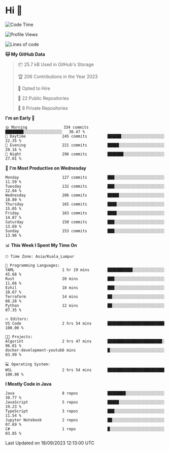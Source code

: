 <h1>Hi 👋</h1>

<!--START_SECTION:waka-->
![Code Time](http://img.shields.io/badge/Code%20Time-382%20hrs%2037%20mins-blue)

![Profile Views](http://img.shields.io/badge/Profile%20Views-0-blue)

![Lines of code](https://img.shields.io/badge/From%20Hello%20World%20I%27ve%20Written-1.1%20million%20lines%20of%20code-blue)

**🐱 My GitHub Data** 

> 📦 25.7 kB Used in GitHub's Storage 
 > 
> 🏆 206 Contributions in the Year 2023
 > 
> 💼 Opted to Hire
 > 
> 📜 22 Public Repositories 
 > 
> 🔑 8 Private Repositories 
 > 
**I'm an Early 🐤** 

```text
🌞 Morning                334 commits         ████████░░░░░░░░░░░░░░░░░   30.47 % 
🌆 Daytime                245 commits         ██████░░░░░░░░░░░░░░░░░░░   22.35 % 
🌃 Evening                221 commits         █████░░░░░░░░░░░░░░░░░░░░   20.16 % 
🌙 Night                  296 commits         ███████░░░░░░░░░░░░░░░░░░   27.01 % 
```
📅 **I'm Most Productive on Wednesday** 

```text
Monday                   127 commits         ███░░░░░░░░░░░░░░░░░░░░░░   11.59 % 
Tuesday                  132 commits         ███░░░░░░░░░░░░░░░░░░░░░░   12.04 % 
Wednesday                206 commits         █████░░░░░░░░░░░░░░░░░░░░   18.80 % 
Thursday                 165 commits         ████░░░░░░░░░░░░░░░░░░░░░   15.05 % 
Friday                   163 commits         ████░░░░░░░░░░░░░░░░░░░░░   14.87 % 
Saturday                 150 commits         ███░░░░░░░░░░░░░░░░░░░░░░   13.69 % 
Sunday                   153 commits         ███░░░░░░░░░░░░░░░░░░░░░░   13.96 % 
```


📊 **This Week I Spent My Time On** 

```text
🕑︎ Time Zone: Asia/Kuala_Lumpur

💬 Programming Languages: 
YAML                     1 hr 19 mins        ███████████░░░░░░░░░░░░░░   45.68 % 
Rust                     20 mins             ███░░░░░░░░░░░░░░░░░░░░░░   11.66 % 
Ezhil                    18 mins             ███░░░░░░░░░░░░░░░░░░░░░░   10.67 % 
Terraform                14 mins             ██░░░░░░░░░░░░░░░░░░░░░░░   08.28 % 
Python                   12 mins             ██░░░░░░░░░░░░░░░░░░░░░░░   07.35 % 

🔥 Editors: 
VS Code                  2 hrs 54 mins       █████████████████████████   100.00 % 

🐱‍💻 Projects: 
Algorint                 2 hrs 47 mins       ████████████████████████░   96.01 % 
docker-development-youtub6 mins              █░░░░░░░░░░░░░░░░░░░░░░░░   03.99 % 

💻 Operating System: 
WSL                      2 hrs 54 mins       █████████████████████████   100.00 % 
```

**I Mostly Code in Java** 

```text
Java                     8 repos             ████████░░░░░░░░░░░░░░░░░   30.77 % 
JavaScript               5 repos             █████░░░░░░░░░░░░░░░░░░░░   19.23 % 
TypeScript               3 repos             ███░░░░░░░░░░░░░░░░░░░░░░   11.54 % 
Jupyter Notebook         2 repos             ██░░░░░░░░░░░░░░░░░░░░░░░   07.69 % 
C#                       1 repo              █░░░░░░░░░░░░░░░░░░░░░░░░   03.85 % 
```




 Last Updated on 18/09/2023 12:13:00 UTC
<!--END_SECTION:waka-->
